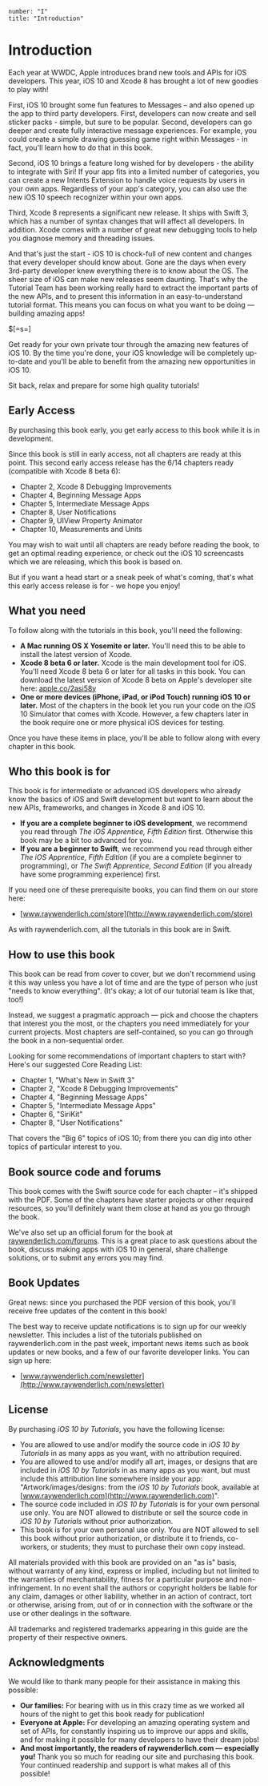 ```metadata
number: "I"
title: "Introduction"
```

# Introduction

Each year at WWDC, Apple introduces brand new tools and APIs for iOS developers. This year, iOS 10 and Xcode 8 has brought a lot of new goodies to play with!

First, iOS 10 brought some fun features to Messages – and also opened up the app to third party developers. First, developers can now create and sell sticker packs - simple, but sure to be popular. Second, developers can go deeper and create fully interactive message experiences. For example, you could create a simple drawing guessing game right within Messages - in fact, you'll learn how to do that in this book.

Second, iOS 10 brings a feature long wished for by developers - the ability to integrate with Siri! If your app fits into a limited number of categories, you can create a new Intents Extension to handle voice requests by users in your own apps. Regardless of your app's category, you can also use the new iOS 10 speech recognizer within your own apps.

Third, Xcode 8 represents a significant new release. It ships with Swift 3, which has a number of syntax changes that will affect all developers. In addition. Xcode comes with a number of great new debugging tools to help you diagnose memory and threading issues.

And that's just the start - iOS 10 is chock-full of new content and changes that every developer should know about. Gone are the days when every 3rd-party developer knew everything there is to know about the OS. The sheer size of iOS can make new releases seem daunting. That's why the Tutorial Team has been working really hard to extract the important parts of the new APIs, and to present this information in an easy-to-understand tutorial format. This means you can focus on what you want to be doing — building amazing apps!

$[=s=]

Get ready for your own private tour through the amazing new features of iOS 10. By the time you're done, your iOS knowledge will be completely up-to-date and you'll be able to benefit from the amazing new opportunities in iOS 10.

Sit back, relax and prepare for some high quality tutorials!

## Early Access

By purchasing this book early, you get early access to this book while it is in development.

Since this book is still in early access, not all chapters are ready at this point. This second early access release has the 6/14 chapters ready (compatible with Xcode 8 beta 6):

* Chapter 2, Xcode 8 Debugging Improvements
* Chapter 4, Beginning Message Apps
* Chapter 5, Intermediate Message Apps
* Chapter 8, User Notifications
* Chapter 9, UIView Property Animator
* Chapter 10, Measurements and Units

You may wish to wait until all chapters are ready before reading the book, to get an optimal reading experience, or check out the iOS 10 screencasts which we are releasing, which this book is based on.

But if you want a head start or a sneak peek of what's coming, that's what this early access release is for - we hope you enjoy!

## What you need

To follow along with the tutorials in this book, you'll need the following:
- __A Mac running OS X Yosemite or later.__ You'll need this to be able to install the latest version of Xcode.
- __Xcode 8 beta 6 or later.__ Xcode is the main development tool for iOS. You'll need Xcode 8 beta 6 or later for all tasks in this book. You can download the latest version of Xcode 8 beta on Apple's developer site here: [apple.co/2asi58y](https://developer.apple.com/develop/)
- __One or more devices (iPhone, iPad, or iPod Touch) running iOS 10 or later.__ Most of the chapters in the book let you run your code on the iOS 10 Simulator that comes with Xcode. However, a few chapters later in the book require one or more physical iOS devices for testing.
  
Once you have these items in place, you'll be able to follow along with every chapter in this book. 

## Who this book is for

This book is for intermediate or advanced iOS developers who already know the basics of iOS and Swift development but want to learn about the new APIs, frameworks, and changes in Xcode 8 and iOS 10. 

- __If you are a complete beginner to iOS development__, we recommend you read through _The iOS Apprentice, Fifth Edition_ first. Otherwise this book may be a bit too advanced for you.
- __If you are a beginner to Swift__, we recommend you read through either _The iOS Apprentice, Fifth Edition_ (if you are a complete beginner to programming), or _The Swift Apprentice, Second Edition_ (if you already have some programming experience) first.

If you need one of these prerequisite books, you can find them on our store here:

* [www.raywenderlich.com/store](http://www.raywenderlich.com/store)

As with raywenderlich.com, all the tutorials in this book are in Swift.

## How to use this book

This book can be read from cover to cover, but we don't recommend using it this way unless you have a lot of time and are the type of person who just "needs to know everything". (It's okay; a lot of our tutorial team is like that, too!)

Instead, we suggest a pragmatic approach — pick and choose the chapters that interest you the most, or the chapters you need immediately for your current projects. Most chapters are self-contained, so you can go through the book in a non-sequential order.

Looking for some recommendations of important chapters to start with? Here's our suggested Core Reading List: 

- Chapter 1, "What's New in Swift 3"
- Chapter 2, "Xcode 8 Debugging Improvements"
- Chapter 4, "Beginning Message Apps"
- Chapter 5, "Intermediate Message Apps"
- Chapter 6, "SiriKit"
- Chapter 8, "User Notifications"

That covers the "Big 6" topics of iOS 10; from there you can dig into other topics of particular interest to you. 

## Book source code and forums

This book comes with the Swift source code for each chapter – it's shipped with the PDF. Some of the chapters have starter projects or other required resources, so you'll definitely want them close at hand as you go through the book.

We've also set up an official forum for the book at [raywenderlich.com/forums](http://www.raywenderlich.com/forums). This is a great place to ask questions about the book, discuss making apps with iOS 10 in general, share challenge solutions, or to submit any errors you may find.

## Book Updates

Great news: since you purchased the PDF version of this book, you'll receive free updates of the content in this book!

The best way to receive update notifications is to sign up for our weekly newsletter. This includes a list of the tutorials published on raywenderlich.com in the past week, important news items such as book updates or new books, and a few of our favorite developer links. You can sign up here:

* [www.raywenderlich.com/newsletter](http://www.raywenderlich.com/newsletter)

## License

By purchasing _iOS 10 by Tutorials_, you have the following license:

- You are allowed to use and/or modify the source code in _iOS 10 by Tutorials_ in as many apps as you want, with no attribution required.
- You are allowed to use and/or modify all art, images, or designs that are included in _iOS 10 by Tutorials_ in as many apps as you want, but must include this attribution line somewhere inside your app: "Artwork/images/designs: from the _iOS 10 by Tutorials_ book, available at [www.raywenderlich.com](http://www.raywenderlich.com)".
- The source code included in _iOS 10 by Tutorials_ is for your own personal use only. You are NOT allowed to distribute or sell the source code in _iOS 10 by Tutorials_ without prior authorization.
- This book is for your own personal use only. You are NOT allowed to sell this book without prior authorization, or distribute it to friends, co-workers, or students; they must to purchase their own copy instead.

All materials provided with this book are provided on an "as is" basis, without warranty of any kind, express or implied, including but not limited to the warranties of merchantability, fitness for a particular purpose and non-infringement. In no event shall the authors or copyright holders be liable for any claim, damages or other liability, whether in an action of contract, tort or otherwise, arising from, out of or in connection with the software or the use or other dealings in the software.

All trademarks and registered trademarks appearing in this guide are the property of their respective owners.

## Acknowledgments

We would like to thank many people for their assistance in making this possible:

- __Our families:__ For bearing with us in this crazy time as we worked all hours of the night to get this book ready for publication!
- __Everyone at Apple:__ For developing an amazing operating system and set of APIs, for constantly inspiring us to improve our apps and skills, and for making it possible for many developers to have their dream jobs!
- __And most importantly, the readers of raywenderlich.com — especially you!__ Thank you so much for reading our site and purchasing this book. Your continued readership and support is what makes all of this possible!



